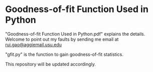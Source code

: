 # Goodness-of-fit Function Used in Python
"Goodness-of-fit Function Used in Python.pdf" explains the details.<br>
Welcome to point out my faults by sending me email at rui.gao@aggiemail.usu.edu<br>

"gfit.py" is the function to gain goodness-of-fit statistics.

This repository will be updated accordingly.
